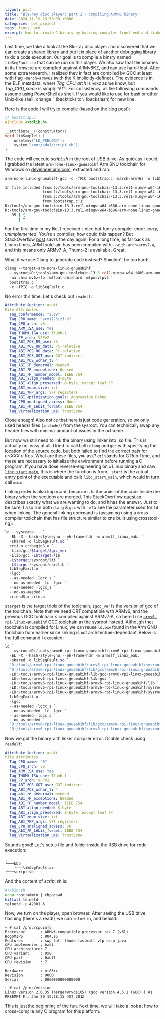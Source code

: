 ```yaml
---
layout: post
title: "Blu-ray disc player: part 2 - compiling ARMv6 binary"
date: 2024-11-19 23:50:00 +0000
categories: pet_project
tags: linux, arm
excerpt: How to create C binary by hacking compiler front-end and linker
---
```


Last time, we take a look at the Blu-ray disc player and discovered that we can create a shared library and put it in place of another debugging library to do a code execution. Our goal is to compile a binary named `libSegFault.so` that can be run on this player. We also saw that the binaries in its firmware are compiled against ARMv6KZ, and can use hard-float. After some extra [research](https://reviews.llvm.org/D18086), I realized they in fact are compiled by GCC at least with flag `-march=armv6z` (with the K implicitly-defined). The evidence is in the ELF metadata, where *Tag_CPU_arch* is `v6KZ` as we know, but *Tag_CPU_name* is simply `"6Z"`. For consistency, all the following commands assume using PowerShell as shell. If you would like to use for bash or other Unix-like shell, change `` ` `` (backtick) to `\` (backslash) for new line.

Here is the code I will try to compile (based on the [blog post](http://www.malcolmstagg.com/bdp/firmware-less.html)):

```c
// bootstrap.c
#include <stdlib.h>

__attribute__((constructor))
void libSample() {
    unsetenv("LD_PRELOAD");
    system("/mnt/sda1/script.sh");
}
```

The code will execute _script.sh_ in the root of USB drive. As quick as I could, I grabbed the latest `arm-none-linux-gnueabihf` Arm GNU toolchain for Windows on [developer.arm.com](https://developer.arm.com/Tools%20and%20Software/GNU%20Toolchain), extracted and ran:

```powershell
arm-none-linux-gnueabihf-gcc -c -fPIC bootstrap.c -march=armv6z -o libSegFault.o
```

```sh
In file included from D:/tools/arm-gnu-toolchain-13.3.rel1-mingw-w64-i686-arm-none-linux-gnueabihf/arm-none-linux-gnueabihf/libc/usr/include/endian.h:35,
                 from D:/tools/arm-gnu-toolchain-13.3.rel1-mingw-w64-i686-arm-none-linux-gnueabihf/arm-none-linux-gnueabihf/libc/usr/include/sys/types.h:176,
                 from D:/tools/arm-gnu-toolchain-13.3.rel1-mingw-w64-i686-arm-none-linux-gnueabihf/arm-none-linux-gnueabihf/libc/usr/include/stdlib.h:514,
                 from bootstrap.c:1:
D:/tools/arm-gnu-toolchain-13.3.rel1-mingw-w64-i686-arm-none-linux-gnueabihf/arm-none-linux-gnueabihf/libc/usr/include/bits/byteswap.h: In function '__bswap_16':
D:/tools/arm-gnu-toolchain-13.3.rel1-mingw-w64-i686-arm-none-linux-gnueabihf/arm-none-linux-gnueabihf/libc/usr/include/bits/byteswap.h:35:1: sorry, unimplemented: Thumb-1 'hard-float' VFP ABI
   35 | {
      | ^
```

For the first time in my life, I received a nice but funny compiler error: _sorry, unimplemented_. You're a compiler, how could this happen? But StackOverflow [post](https://stackoverflow.com/questions/35132319/build-for-armv6-with-gnueabihf) saves the day again. For a long time, as far back as Linaro times, ARM toolchain has been compiled with `--with-arch=armv7-a`, and this means only ARMv7-A, Thumb-2 is available. Great.

What if we use Clang to generate code instead? Shouldn't be too hard:

```powershell
clang --target=arm-none-linux-gnueabihf `
  --sysroot=D:\tools\arm-gnu-toolchain-13.3.rel1-mingw-w64-i686-arm-none-linux-gnueabihf\arm-none-linux-gnueabihf\libc `
  -march=armv6z+fp -mfloat-abi=hard -mfpu=vfpv2 `
  bootstrap.c `
  -c -fPIC -o libSegFault.o
```

No error this time. Let's check out `readelf`:

```yaml
Attribute Section: aeabi
File Attributes
  Tag_conformance: "2.09"
  Tag_CPU_name: "arm1176jzf-s"
  Tag_CPU_arch: v6
  Tag_ARM_ISA_use: Yes
  Tag_THUMB_ISA_use: Thumb-1
  Tag_FP_arch: VFPv2
  Tag_ABI_PCS_R9_use: V6
  Tag_ABI_PCS_RW_data: PC-relative
  Tag_ABI_PCS_RO_data: PC-relative
  Tag_ABI_PCS_GOT_use: GOT-indirect
  Tag_ABI_PCS_wchar_t: 4
  Tag_ABI_FP_denormal: Needed
  Tag_ABI_FP_exceptions: Unused
  Tag_ABI_FP_number_model: IEEE 754
  Tag_ABI_align_needed: 8-byte
  Tag_ABI_align_preserved: 8-byte, except leaf SP
  Tag_ABI_enum_size: int
  Tag_ABI_VFP_args: VFP registers
  Tag_ABI_optimization_goals: Aggressive Debug
  Tag_CPU_unaligned_access: None
  Tag_ABI_FP_16bit_format: IEEE 754
  Tag_Virtualization_use: TrustZone
```

Close enough! Also notice that here is just code generation, so we only used header files (`include/`) from the sysroot. You can technically swap any header files with minimal amount of issues in the outcome.

But now we still need to link the binary using linker into _.so_ file. This is actually not easy at all. I tried to call both `clang` and `gcc` with specifying the location of the source code, but both failed to find the correct path for _crtXXX.o_ files. What are these files, you ask? _crt_ stands for C Run-Time, and these are necessary to initialize the environment before running a C program. If you have done reverse-engineering on a Linux binary and saw [`libc_start_main`](https://stackoverflow.com/questions/62709030/what-is-libc-start-main-and-start), this is where the function is from. `_start` is the actual entry point of the executable and calls `libc_start_main`, which would in turn call `main`.

Linking order is also important, because it is the order of the code inside the binary when the sections are merged. This StackOverflow [question](https://stackoverflow.com/questions/22160888/what-is-the-difference-between-crtbegin-o-crtbegint-o-and-crtbegins-o) describes exactly what we are wanting to do, and it has the answer. Just to be sure, I also run both `clang` & `gcc` with `-v` to see the parameter used for `ld` when linking. The general linking command is (assuming using a cross-compiler toolchain that has file structure similar to one built using crosstool-ng):

```powershell
ld --sysroot=... `
  -EL -X --hash-style=gnu --eh-frame-hdr -m armelf_linux_eabi `
  -shared -o libSegFault.so `
  crti.o crtbeginS.o `
  -Llib/gcc/$target/$gcc_ver `
  -Llib/gcc -L$target/lib `
  -L$target/sysroot/lib `
  -L$target/sysroot/usr/lib `
  libSegFault.o `
  -lgcc `
  --as-needed -lgcc_s `
  --no-as-needed -lc -lgcc `
  --as-needed -lgcc_s `
  --no-as-needed `
  crtendS.o crtn.o
```

`$target` is the target triple of the toolchain, `$gcc_ver` is the version of gcc of the toolchain. Note that we need CRT compatible with ARMv6, and the previous GCC toolchain is compiled against ARMv7-A, so here I use [`armv6-rpi-linux-gnueabihf` GCC toolchain](https://github.com/tttapa/docker-arm-cross-toolchain) as the sysroot instead. Although that toolchain is compiled for Linux, we can reuse `ld.exe` found in the Arm GNU toolchain from earlier since linking is not architecture-dependant. Below is the full command I executed:

```powershell
ld `
  --sysroot=D:/tools/armv6-rpi-linux-gnueabihf/armv6-rpi-linux-gnueabihf/sysroot `
  -EL -X --hash-style=gnu --eh-frame-hdr -m armelf_linux_eabi `
  -shared -o libSegFault.so `
  "D:/tools/armv6-rpi-linux-gnueabihf/armv6-rpi-linux-gnueabihf/sysroot/usr/lib/crti.o" `
  "D:/tools/armv6-rpi-linux-gnueabihf/lib/gcc/armv6-rpi-linux-gnueabihf/14.2.0/crtbeginS.o" `
  -LD:/tools/armv6-rpi-linux-gnueabihf/lib/gcc/armv6-rpi-linux-gnueabihf/14.2.0 `
  -LD:/tools/armv6-rpi-linux-gnueabihf/lib/gcc `
  -LD:/tools/armv6-rpi-linux-gnueabihf/armv6-rpi-linux-gnueabihf/lib `
  -LD:/tools/armv6-rpi-linux-gnueabihf/armv6-rpi-linux-gnueabihf/sysroot/lib `
  -LD:/tools/armv6-rpi-linux-gnueabihf/armv6-rpi-linux-gnueabihf/sysroot/usr/lib `
  libSegFault.o `
  -lgcc `
  --as-needed -lgcc_s `
  --no-as-needed -lc -lgcc `
  --as-needed -lgcc_s `
  --no-as-needed `
  "D:/tools/armv6-rpi-linux-gnueabihf/lib/gcc/armv6-rpi-linux-gnueabihf/14.2.0/crtendS.o" `
  "D:/tools/armv6-rpi-linux-gnueabihf/armv6-rpi-linux-gnueabihf/sysroot/usr/lib/crtn.o"
```

Now we got the binary with linker compiler error. Double check using `readelf`:

```yaml
Attribute Section: aeabi
File Attributes
  Tag_CPU_name: "6"
  Tag_CPU_arch: v6
  Tag_ARM_ISA_use: Yes
  Tag_THUMB_ISA_use: Thumb-1
  Tag_FP_arch: VFPv2
  Tag_ABI_PCS_GOT_use: GOT-indirect
  Tag_ABI_PCS_wchar_t: 4
  Tag_ABI_FP_denormal: Needed
  Tag_ABI_FP_exceptions: Needed
  Tag_ABI_FP_number_model: IEEE 754
  Tag_ABI_align_needed: 8-byte
  Tag_ABI_align_preserved: 8-byte, except leaf SP
  Tag_ABI_enum_size: int
  Tag_ABI_VFP_args: VFP registers
  Tag_CPU_unaligned_access: v6
  Tag_ABI_FP_16bit_format: IEEE 754
  Tag_Virtualization_use: TrustZone
```

Sounds good! Let's setup file and folder inside the USB drive for code execution:

```
.
└───bbb
    └───libSegFault.so
└───script.sh
```

And the content of _script.sh_ is:

```sh
#!/bin/sh
echo root:admin | chpasswd
killall telnetd
telnetd -p 42001 &
```

Now, we turn on the player, open browser. After seeing the USB drive flashing (there's a read!), we can `telnet` in, and behold:

```
~ # cat /proc/cpuinfo
Processor       : ARMv6-compatible processor rev 7 (v6l)
BogoMIPS        : 804.86
Features        : swp half thumb fastmult vfp edsp java
CPU implementer : 0x41
CPU architecture: 7
CPU variant     : 0x0
CPU part        : 0xb76
CPU revision    : 7

Hardware        : mt85xx
Revision        : 0000
Serial          : 0000000000000000
```

```
~ # cat /proc/version
Linux version 2.6.35 (merger@rvds105) (gcc version 4.5.1 (GCC) ) #1 PREEMPT Fri Jan 20 12:08:15 JST 2012
```

This is just the beginning of the fun. Next time, we will take a look at how to cross-compile any C program for this platform.
